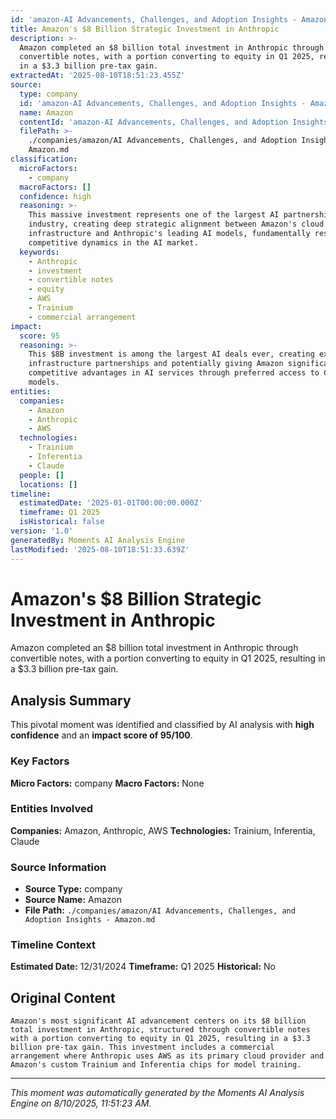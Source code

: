 ```yaml
---
id: 'amazon-AI Advancements, Challenges, and Adoption Insights - Amazon-moment-1'
title: Amazon's $8 Billion Strategic Investment in Anthropic
description: >-
  Amazon completed an $8 billion total investment in Anthropic through
  convertible notes, with a portion converting to equity in Q1 2025, resulting
  in a $3.3 billion pre-tax gain.
extractedAt: '2025-08-10T18:51:23.455Z'
source:
  type: company
  id: 'amazon-AI Advancements, Challenges, and Adoption Insights - Amazon'
  name: Amazon
  contentId: 'amazon-AI Advancements, Challenges, and Adoption Insights - Amazon'
  filePath: >-
    ./companies/amazon/AI Advancements, Challenges, and Adoption Insights -
    Amazon.md
classification:
  microFactors:
    - company
  macroFactors: []
  confidence: high
  reasoning: >-
    This massive investment represents one of the largest AI partnerships in the
    industry, creating deep strategic alignment between Amazon's cloud
    infrastructure and Anthropic's leading AI models, fundamentally reshaping
    competitive dynamics in the AI market.
  keywords:
    - Anthropic
    - investment
    - convertible notes
    - equity
    - AWS
    - Trainium
    - commercial arrangement
impact:
  score: 95
  reasoning: >-
    This $8B investment is among the largest AI deals ever, creating exclusive
    infrastructure partnerships and potentially giving Amazon significant
    competitive advantages in AI services through preferred access to Claude
    models.
entities:
  companies:
    - Amazon
    - Anthropic
    - AWS
  technologies:
    - Trainium
    - Inferentia
    - Claude
  people: []
  locations: []
timeline:
  estimatedDate: '2025-01-01T00:00:00.000Z'
  timeframe: Q1 2025
  isHistorical: false
version: '1.0'
generatedBy: Moments AI Analysis Engine
lastModified: '2025-08-10T18:51:33.639Z'
---
```

# Amazon's $8 Billion Strategic Investment in Anthropic

Amazon completed an $8 billion total investment in Anthropic through convertible notes, with a portion converting to equity in Q1 2025, resulting in a $3.3 billion pre-tax gain.

## Analysis Summary

This pivotal moment was identified and classified by AI analysis with **high confidence** and an **impact score of 95/100**.

### Key Factors

**Micro Factors:** company
**Macro Factors:** None

### Entities Involved

**Companies:** Amazon, Anthropic, AWS
**Technologies:** Trainium, Inferentia, Claude



### Source Information

- **Source Type:** company
- **Source Name:** Amazon
- **File Path:** `./companies/amazon/AI Advancements, Challenges, and Adoption Insights - Amazon.md`

### Timeline Context

**Estimated Date:** 12/31/2024
**Timeframe:** Q1 2025
**Historical:** No

## Original Content

```
Amazon's most significant AI advancement centers on its $8 billion total investment in Anthropic, structured through convertible notes with a portion converting to equity in Q1 2025, resulting in a $3.3 billion pre-tax gain. This investment includes a commercial arrangement where Anthropic uses AWS as its primary cloud provider and Amazon's custom Trainium and Inferentia chips for model training.
```

---

*This moment was automatically generated by the Moments AI Analysis Engine on 8/10/2025, 11:51:23 AM.*
